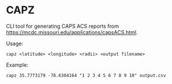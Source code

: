 # CAPZ

CLI tool for generating CAPS ACS reports from https://mcdc.missouri.edu/applications/capsACS.html.

Usage:

```
capz <latitude> <longitude> <radii> <output filename>
```

Example:

```
capz 35.7773179 -78.6304164 "1 2 3 4 5 6 7 8 9 10" output.csv
```